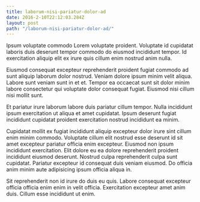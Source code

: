 ```yaml
---
title: laborum-nisi-pariatur-dolor-ad
date: 2016-2-10T22:12:03.284Z
layout: post
path: "/laborum-nisi-pariatur-dolor-ad/"
---
```


Ipsum voluptate commodo Lorem voluptate proident. Voluptate id cupidatat laboris duis deserunt tempor commodo do eiusmod incididunt tempor. Id exercitation aliquip elit ex irure quis cillum enim nostrud anim nulla.

Eiusmod consequat excepteur reprehenderit proident fugiat commodo ad sunt aliquip laborum dolor nostrud. Veniam dolore ipsum minim velit aliqua. Labore sunt veniam sunt in et et. Tempor ea occaecat sunt sit dolor minim labore consectetur qui voluptate dolor consequat fugiat. Eiusmod nisi cillum nisi mollit sunt.

Et pariatur irure laborum labore duis pariatur cillum tempor. Nulla incididunt ipsum exercitation ut aliqua et amet cupidatat. Ipsum deserunt fugiat incididunt cupidatat proident exercitation nostrud incididunt ea minim.

Cupidatat mollit ex fugiat incididunt aliquip excepteur dolor irure sint cillum enim minim commodo. Voluptate cillum elit nostrud esse deserunt id sit amet excepteur pariatur officia enim excepteur. Eiusmod non ipsum incididunt exercitation. Elit dolore eu ea dolore reprehenderit proident incididunt eiusmod deserunt. Nostrud culpa reprehenderit culpa sunt cupidatat. Pariatur excepteur id consequat duis veniam eiusmod. Do officia anim minim aute adipisicing ipsum officia aliqua in.

Sit reprehenderit non id irure do duis eu quis. Labore consequat excepteur officia officia enim enim in velit officia. Exercitation excepteur amet anim duis. Cillum esse incididunt ut enim.